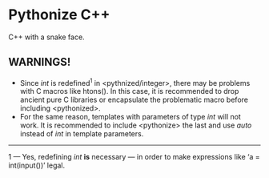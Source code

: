 # Pythonize C++
C++ with a snake face.

## WARNINGS!
* Since *int* is redefined<sup>1</sup> in \<pythnized/integer>, there may be problems with C macros like htons(). In this case, it is recommended to drop ancient pure C libraries or encapsulate the problematic macro before including \<pythonized>.
* For the same reason, templates with parameters of type *int* will not work. It is recommended to include \<pythonize> the last and use *auto* instead of *int* in template parameters.

___

1 — Yes, redefining *int* **is** necessary — in order to make expressions like ‘a = int(input())’ legal.
